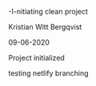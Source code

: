 -I-nitiating clean project

Kristian Witt Bergqvist

09-06-2020


Project initialized

testing netlify branching